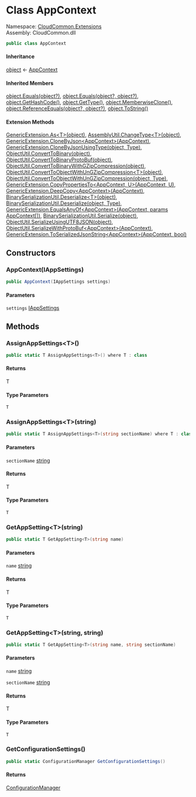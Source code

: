 #  Class AppContext

Namespace: [CloudCommon.Extensions](CloudCommon.Extensions.md)  
Assembly: CloudCommon.dll  

```csharp
public class AppContext
```

#### Inheritance

[object](https://learn.microsoft.com/dotnet/api/system.object) ← 
[AppContext](CloudCommon.Extensions.AppContext.md)

#### Inherited Members

[object.Equals\(object?\)](https://learn.microsoft.com/dotnet/api/system.object.equals\#system\-object\-equals\(system\-object\)), 
[object.Equals\(object?, object?\)](https://learn.microsoft.com/dotnet/api/system.object.equals\#system\-object\-equals\(system\-object\-system\-object\)), 
[object.GetHashCode\(\)](https://learn.microsoft.com/dotnet/api/system.object.gethashcode), 
[object.GetType\(\)](https://learn.microsoft.com/dotnet/api/system.object.gettype), 
[object.MemberwiseClone\(\)](https://learn.microsoft.com/dotnet/api/system.object.memberwiseclone), 
[object.ReferenceEquals\(object?, object?\)](https://learn.microsoft.com/dotnet/api/system.object.referenceequals), 
[object.ToString\(\)](https://learn.microsoft.com/dotnet/api/system.object.tostring)

#### Extension Methods

[GenericExtension.As<T\>\(object\)](CloudCommon.Extensions.GenericExtension.md\#CloudCommon\_Extensions\_GenericExtension\_As\_\_1\_System\_Object\_), 
[AssemblyUtil.ChangeType<T\>\(object\)](CloudCommon.Utils.AssemblyUtil.md\#CloudCommon\_Utils\_AssemblyUtil\_ChangeType\_\_1\_System\_Object\_), 
[GenericExtension.CloneByJson<AppContext\>\(AppContext\)](CloudCommon.Extensions.GenericExtension.md\#CloudCommon\_Extensions\_GenericExtension\_CloneByJson\_\_1\_\_\_0\_), 
[GenericExtension.CloneByJsonUsingType\(object, Type\)](CloudCommon.Extensions.GenericExtension.md\#CloudCommon\_Extensions\_GenericExtension\_CloneByJsonUsingType\_System\_Object\_System\_Type\_), 
[ObjectUtil.ConvertToBinary\(object\)](CloudCommon.Utils.ObjectUtil.md\#CloudCommon\_Utils\_ObjectUtil\_ConvertToBinary\_System\_Object\_), 
[ObjectUtil.ConvertToBinaryProtoBuf\(object\)](CloudCommon.Utils.ObjectUtil.md\#CloudCommon\_Utils\_ObjectUtil\_ConvertToBinaryProtoBuf\_System\_Object\_), 
[ObjectUtil.ConvertToBinaryWithGZipCompression\(object\)](CloudCommon.Utils.ObjectUtil.md\#CloudCommon\_Utils\_ObjectUtil\_ConvertToBinaryWithGZipCompression\_System\_Object\_), 
[ObjectUtil.ConvertToObjectWithUnGZipCompression<T\>\(object\)](CloudCommon.Utils.ObjectUtil.md\#CloudCommon\_Utils\_ObjectUtil\_ConvertToObjectWithUnGZipCompression\_\_1\_System\_Object\_), 
[ObjectUtil.ConvertToObjectWithUnGZipCompression\(object, Type\)](CloudCommon.Utils.ObjectUtil.md\#CloudCommon\_Utils\_ObjectUtil\_ConvertToObjectWithUnGZipCompression\_System\_Object\_System\_Type\_), 
[GenericExtension.CopyPropertiesTo<AppContext, U\>\(AppContext, U\)](CloudCommon.Extensions.GenericExtension.md\#CloudCommon\_Extensions\_GenericExtension\_CopyPropertiesTo\_\_2\_\_\_0\_\_\_1\_), 
[GenericExtension.DeepCopy<AppContext\>\(AppContext\)](CloudCommon.Extensions.GenericExtension.md\#CloudCommon\_Extensions\_GenericExtension\_DeepCopy\_\_1\_\_\_0\_), 
[BinarySerializationUtil.Deserialize<T\>\(object\)](CloudCommon.Utils.BinarySerializationUtil.md\#CloudCommon\_Utils\_BinarySerializationUtil\_Deserialize\_\_1\_System\_Object\_), 
[BinarySerializationUtil.Deserialize\(object, Type\)](CloudCommon.Utils.BinarySerializationUtil.md\#CloudCommon\_Utils\_BinarySerializationUtil\_Deserialize\_System\_Object\_System\_Type\_), 
[GenericExtension.EqualsAnyOf<AppContext\>\(AppContext, params AppContext\[\]\)](CloudCommon.Extensions.GenericExtension.md\#CloudCommon\_Extensions\_GenericExtension\_EqualsAnyOf\_\_1\_\_\_0\_\_\_0\_\_\_), 
[BinarySerializationUtil.Serialize\(object\)](CloudCommon.Utils.BinarySerializationUtil.md\#CloudCommon\_Utils\_BinarySerializationUtil\_Serialize\_System\_Object\_), 
[ObjectUtil.SerializeUsingUTF8JSON\(object\)](CloudCommon.Utils.ObjectUtil.md\#CloudCommon\_Utils\_ObjectUtil\_SerializeUsingUTF8JSON\_System\_Object\_), 
[ObjectUtil.SerializeWithProtoBuf<AppContext\>\(AppContext\)](CloudCommon.Utils.ObjectUtil.md\#CloudCommon\_Utils\_ObjectUtil\_SerializeWithProtoBuf\_\_1\_\_\_0\_), 
[GenericExtension.ToSerializedJsonString<AppContext\>\(AppContext, bool\)](CloudCommon.Extensions.GenericExtension.md\#CloudCommon\_Extensions\_GenericExtension\_ToSerializedJsonString\_\_1\_\_\_0\_System\_Boolean\_)

## Constructors

###  AppContext\(IAppSettings\)

```csharp
public AppContext(IAppSettings settings)
```

#### Parameters

`settings` [IAppSettings](CloudCommon.Configuration.Interface.IAppSettings.md)

## Methods

###  AssignAppSettings<T\>\(\)

```csharp
public static T AssignAppSettings<T>() where T : class
```

#### Returns

 T

#### Type Parameters

`T` 

###  AssignAppSettings<T\>\(string\)

```csharp
public static T AssignAppSettings<T>(string sectionName) where T : class
```

#### Parameters

`sectionName` [string](https://learn.microsoft.com/dotnet/api/system.string)

#### Returns

 T

#### Type Parameters

`T` 

###  GetAppSetting<T\>\(string\)

```csharp
public static T GetAppSetting<T>(string name)
```

#### Parameters

`name` [string](https://learn.microsoft.com/dotnet/api/system.string)

#### Returns

 T

#### Type Parameters

`T` 

###  GetAppSetting<T\>\(string, string\)

```csharp
public static T GetAppSetting<T>(string name, string sectionName)
```

#### Parameters

`name` [string](https://learn.microsoft.com/dotnet/api/system.string)

`sectionName` [string](https://learn.microsoft.com/dotnet/api/system.string)

#### Returns

 T

#### Type Parameters

`T` 

###  GetConfigurationSettings\(\)

```csharp
public static ConfigurationManager GetConfigurationSettings()
```

#### Returns

 [ConfigurationManager](https://learn.microsoft.com/dotnet/api/microsoft.extensions.configuration.configurationmanager)


